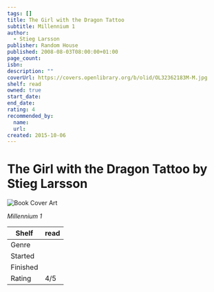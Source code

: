 ```yaml
---
tags: []
title: The Girl with the Dragon Tattoo
subtitle: Millennium 1
author:
  - Stieg Larsson
publisher: Random House
published: 2008-08-03T08:00:00+01:00
page_count:
isbn:
description: ""
coverUrl: https://covers.openlibrary.org/b/olid/OL32362183M-M.jpg
shelf: read
owned: true
start_date:
end_date:
rating: 4
recommended_by:
  name:
  url:
created: 2015-10-06
---
```


# The Girl with the Dragon Tattoo by Stieg Larsson

![Book Cover Art](https://covers.openlibrary.org/b/olid/OL32362183M-M.jpg)

_Millennium 1_

| Shelf | read |
| --- | --- |
| Genre |  |
| Started |  |
| Finished |  |
| Rating | 4/5 |

